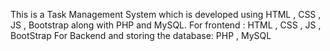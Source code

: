 This is a Task Management System which is developed using HTML , CSS , JS , Bootstrap along with PHP and MySQL.
For frontend : HTML , CSS , JS , BootStrap
For Backend and storing the database: PHP , MySQL
